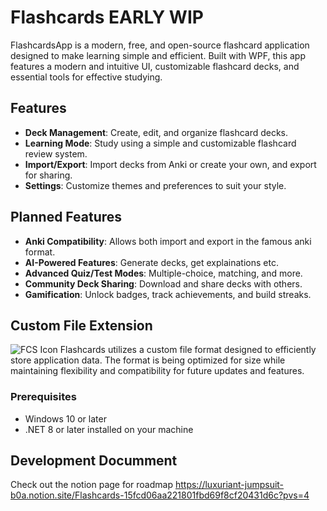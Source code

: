 # Flashcards EARLY WIP

FlashcardsApp is a modern, free, and open-source flashcard application designed to make learning simple and efficient. Built with WPF, this app features a modern and intuitive UI, customizable flashcard decks, and essential tools for effective studying.

## Features

- **Deck Management**: Create, edit, and organize flashcard decks.
- **Learning Mode**: Study using a simple and customizable flashcard review system.
- **Import/Export**: Import decks from Anki or create your own, and export for sharing.
- **Settings**: Customize themes and preferences to suit your style.

## Planned Features
- **Anki Compatibility**: Allows both import and export in the famous anki format.
- **AI-Powered Features**: Generate decks, get explainations etc.
- **Advanced Quiz/Test Modes**: Multiple-choice, matching, and more.
- **Community Deck Sharing**: Download and share decks with others.
- **Gamification**: Unlock badges, track achievements, and build streaks.


## Custom File Extension
![FCS Icon](https://github.com/ShadowCCS/Flashcards/blob/main/fcs.ico)
Flashcards utilizes a custom file format designed to efficiently store application data. The format is being optimized for size while maintaining flexibility and compatibility for future updates and features.
### Prerequisites

- Windows 10 or later
- .NET 8 or later installed on your machine

## Development Documment
Check out the notion page for roadmap
https://luxuriant-jumpsuit-b0a.notion.site/Flashcards-15fcd06aa221801fbd69f8cf20431d6c?pvs=4
